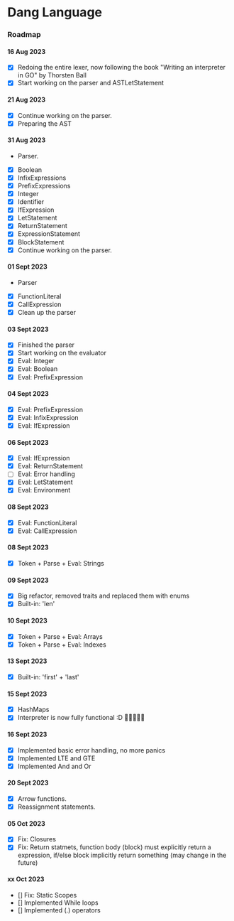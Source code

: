 # Dang Language

### Roadmap

#### 16 Aug 2023

- [x] Redoing the entire lexer, now following the book "Writing an interpreter in GO" by Thorsten Ball
- [x] Start working on the parser and ASTLetStatement

#### 21 Aug 2023

- [x] Continue working on the parser.
- [x] Preparing the AST

#### 31 Aug 2023

- Parser.
- [x] Boolean
- [x] InfixExpressions
- [x] PrefixExpressions
- [x] Integer
- [x] Identifier
- [x] IfExpression
- [x] LetStatement
- [x] ReturnStatement
- [x] ExpressionStatement
- [x] BlockStatement
- [x] Continue working on the parser.

#### 01 Sept 2023

- Parser
- [x] FunctionLiteral
- [x] CallExpression
- [x] Clean up the parser

#### 03 Sept 2023

- [x] Finished the parser
- [x] Start working on the evaluator
- [x] Eval: Integer
- [x] Eval: Boolean
- [x] Eval: PrefixExpression

#### 04 Sept 2023

- [x] Eval: PrefixExpression
- [x] Eval: InfixExpression
- [x] Eval: IfExpression

#### 06 Sept 2023

- [x] Eval: IfExpression
- [x] Eval: ReturnStatement
- [ ] Eval: Error handling
- [x] Eval: LetStatement
- [x] Eval: Environment

#### 08 Sept 2023

- [x] Eval: FunctionLiteral
- [x] Eval: CallExpression

#### 08 Sept 2023

- [x] Token + Parse + Eval: Strings

#### 09 Sept 2023

- [x] Big refactor, removed traits and replaced them with enums
- [x] Built-in: 'len'

#### 10 Sept 2023

- [x] Token + Parse + Eval: Arrays
- [x] Token + Parse + Eval: Indexes

#### 13 Sept 2023

- [x] Built-in: 'first' + 'last'

#### 15 Sept 2023

- [x] HashMaps
- [x] Interpreter is now fully functional :D 🎉🎉🎉🎉🎉

#### 16 Sept 2023

- [x] Implemented basic error handling, no more panics
- [x] Implemented LTE and GTE
- [x] Implemented And and Or

#### 20 Sept 2023

- [x] Arrow functions.
- [x] Reassignment statements.

#### 05 Oct 2023

- [x] Fix: Closures
- [x] Fix: Return statmets, function body (block) must explicitly return a expression, if/else block implicitly return something (may change in the future)

#### xx Oct 2023

- [] Fix: Static Scopes
- [] Implemented While loops
- [] Implemented (.) operators
